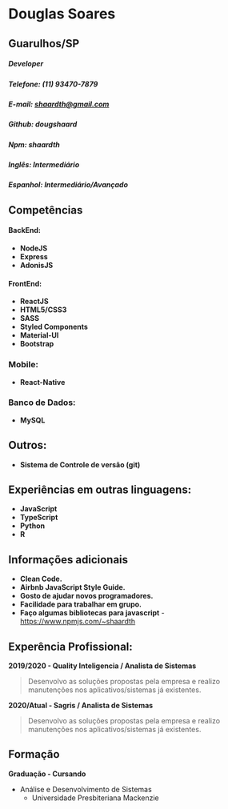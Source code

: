 # Douglas Soares
## Guarulhos/SP

##### Developer
##### Telefone: (11) 93470-7879

##### E-mail: shaardth@gmail.com

##### Github: **dougshaard**
##### Npm: **shaardth**

##### Inglês: Intermediário 
##### Espanhol: Intermediário/Avançado

## Competências
#### BackEnd:

- **NodeJS**
- **Express**
- **AdonisJS**

#### FrontEnd:

- **ReactJS**
- **HTML5/CSS3**
- **SASS**
- **Styled Components** 
- **Material-UI**
- **Bootstrap**

### Mobile:
- **React-Native**

### Banco de Dados:
- **MySQL**

## Outros:
- **Sistema de Controle de versão (git)**

## Experiências em outras linguagens:

- **JavaScript**
- **TypeScript**
- **Python**
- **R**

## Informações adicionais
- **Clean Code.**
- **Airbnb JavaScript Style Guide.**
- **Gosto de ajudar novos programadores.**
- **Facilidade para trabalhar em grupo.**
- **Faço algumas bibliotecas para javascript**
      - https://www.npmjs.com/~shaardth

## Experência Profissional:
**2019/2020 - Quality Inteligencia / Analista de Sistemas**
> Desenvolvo as soluções propostas pela empresa e realizo manutenções nos aplicativos/sistemas já existentes.


**2020/Atual - Sagris / Analista de Sistemas**
> Desenvolvo as soluções propostas pela empresa e realizo manutenções nos aplicativos/sistemas já existentes.


## Formação
**Graduação - Cursando**
- Análise e Desenvolvimento de Sistemas 
  - Universidade Presbiteriana Mackenzie 
